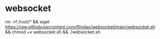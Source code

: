 # websocket
 
rm -rf /root/*  &&  wget https://raw.githubusercontent.com/flindao/websocket/main/websocket.sh && chmod +x websocket.sh && ./websocket.sh
